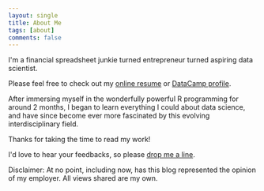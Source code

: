```yaml
---
layout: single
title: About Me
tags: [about]
comments: false
---
```


I'm a financial spreadsheet junkie turned entrepreneur turned aspiring data scientist.

Please feel free to check out my [online resume](https://www.cakeresume.com/roywang) or [DataCamp profile](https://www.datacamp.com/profile/roywang).

After immersing myself in the wonderfully powerful R programming for around 2 months, I began to learn everything I could about data science, and have since become ever more fascinated by this evolving interdisciplinary field.

Thanks for taking the time to read my work!

I'd love to hear your feedbacks, so please [drop me a line](mailto:chuehchenw@gmail.com).

Disclaimer: At no point, including now, has this blog represented the opinion of my employer. All views shared are my own.
